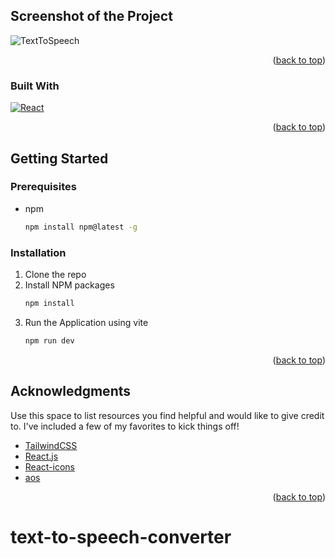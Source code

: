 <!-- Improved compatibility of back to top link: See: https://github.com/othneildrew/Best-README-Template/pull/73 -->

<a name="readme-top"></a>

<!-- ABOUT THE PROJECT -->

## Screenshot of the Project

![TextToSpeech](https://github.com/ojasggg/React-projects-for-beginners/assets/48384232/9f89de52-d51a-4383-86fa-18527da7e16a)

<p align="right">(<a href="#readme-top">back to top</a>)</p>

### Built With

[![React][React.js]][React-url]

<p align="right">(<a href="#readme-top">back to top</a>)</p>

<!-- GETTING STARTED -->

## Getting Started

### Prerequisites

- npm
  ```sh
  npm install npm@latest -g
  ```

### Installation

1. Clone the repo
2. Install NPM packages
   ```sh
   npm install
   ```
3. Run the Application using vite
   ```sh
   npm run dev
   ```

<p align="right">(<a href="#readme-top">back to top</a>)</p>


<!-- ACKNOWLEDGMENTS -->

## Acknowledgments

Use this space to list resources you find helpful and would like to give credit to. I've included a few of my favorites to kick things off!

- [TailwindCSS](https://tailwindcss.com/docs/installation)
- [React.js](https://react.dev/)
- [React-icons](<[https://flexbox.malven.co/](https://react-icons.github.io/react-icons)>)
- [aos](https://michalsnik.github.io/aos/)

<p align="right">(<a href="#readme-top">back to top</a>)</p>

[React.js]: https://img.shields.io/badge/React-20232A?style=for-the-badge&logo=react&logoColor=61DAFB
[React-url]: https://reactjs.org/
# text-to-speech-converter
